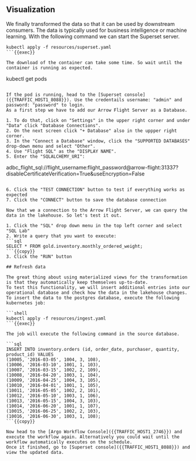 ## Visualization

We finally transformed the data so that it can be used by downstream consumers. The data is typically used for business intelligence or machine learning. 
With the following command we can start the Superset server.

```
kubectl apply -f resources/superset.yaml
```{{exec}}

The download of the container can take some time. So wait until the container is running as expected.

```
kubectl get pods
```{{exec}}

If the pod is running, head to the [Superset console]({{TRAFFIC_HOST1_8088}}). Use the credentails username: "admin" and password: "password" to login.
As a first step we have to add our Arrow Flight Server as a Database. 

1. To do that, click on "Settings" in the upper right corner and under "Data" click "Database Connections".
2. On the next screen click "+ Database" also in the uppper right corner. 
3. In the "Connect a Database" window, click the "SUPPORTED DATABASES" drop-down menu and select "Other".
4. Use "Flight SQL" as the "DISPLAY NAME".
5. Enter the "SQLALCHEMY_URI":

```
adbc_flight_sql://flight_username:flight_password@arrow-flight:31337?disableCertificateVerification=True&useEncryption=False
```{{copy}}

6. Click the "TEST CONNECTION" button to test if everything works as expected
7. Click the "CONNECT" button to save the database connection

Now that we a connection to the Arrow Flight Server, we can query the data in the lakehouse. So let's test it out.

1. Click the "SQL" drop down menu in the top left corner and select "SQL Lab"
2. Write a query that you want to execute:
```sql
SELECT * FROM gold.inventory.monthly_ordered_weight;
```{{copy}}
3. Click the "RUN" button

## Refresh data

The great thing about using materialized views for the transformation is that they automatically keep themselves up-to-date. 
To test this functionality, we will insert additional entries into our operational database and check how the data in the lakehouse changes.
To insert the data to the postgres database, execute the following kubernetes job:

```shell
kubectl apply -f resources/ingest.yaml
```{{exec}}

The job will execute the following command in the source database.

```sql
INSERT INTO inventory.orders (id, order_date, purchaser, quantity, product_id) VALUES
(10005, '2016-03-05', 1004, 3, 108),
(10006, '2016-03-10', 1001, 1, 103),
(10007, '2016-03-15', 1002, 2, 109),
(10008, '2016-04-20', 1003, 1, 104),
(10009, '2016-04-25', 1004, 3, 105),
(10010, '2016-04-01', 1001, 1, 105),
(10011, '2016-05-05', 1002, 2, 101),
(10012, '2016-05-10', 1003, 1, 106),
(10013, '2016-05-15', 1004, 3, 103),
(10014, '2016-06-20', 1001, 1, 107),
(10015, '2016-06-25', 1002, 2, 103),
(10016, '2016-06-30', 1003, 1, 108);
```{{copy}}

Now head to the [Argo Workflow Console]({{TRAFFIC_HOST1_2746}}) and execute the workflow again. Alternatively you could wait until the workflow automatically executes on the schedule.
Once it finished, go to [Superset console]({{TRAFFIC_HOST1_8088}}) and view the updated data.

